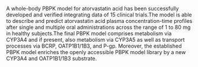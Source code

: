 A whole-body PBPK model for atorvastatin acid has been successfully developed and verified integrating data of 15 clinical trials.The model is able to describe and predict atorvastatin acid plasma concentration-time profiles after single and multiple oral administrations across the range of 1 to 80 mg in healthy subjects.The final PBPK model comprises metabolism via CYP3A4 and if present, also metabolism via CYP3A5 as well as transport processes via BCRP, OATP1B1/1B3, and P-gp. Moreover, the established PBPK model enriches the openly accessible PBPK model library by a new CYP3A4 and OATP1B1/1B3 substrate.


